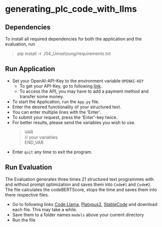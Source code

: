 # generating_plc_code_with_llms
## Dependencies 
To install all required dependencies for both the application and the evaluation, run
> pip install -r ./04_Umsetzung/requirements.txt

## Run Application
- Set your OpenAI-API-Key to the environment variable `OPENAI-KEY`
    - To get your API-Key, go to following [link](https://platform.openai.com/api-keys).
    - To access the API, you may have to add a payment method and transfer some money.
- To start the Application, run the `App.py` file.
- Enter the desired functionality of your structured text.
- You can enter multiple lines with the 'Enter'.
- To submit your request, press the 'Enter'-key twice.
- For better results, please send the variables you wish to use.
    > VAR \
    > // your variables\
    > END_VAR
- Enter `quit` any time to exit the program.

## Run Evaluation

The Evaluation generates three times 21 structured text programmes with and without prompt optimization and saves them into `Code#1` and `Code#2`. The file calculates the codeBERTScore, stops the time and saves them into there respective files.
- Go to following links [Code Llama](https://huggingface.co/TheBloke/CodeLlama-7B-Instruct-GGUF/blob/main/codellama-7b-instruct.Q4_K_M.gguf), [Platypus2](https://huggingface.co/TheBloke/Platypus2-13B-GGUF/blob/main/platypus2-13b.Q4_K_M.gguf), [StableCode](https://huggingface.co/TheBloke/stablecode-instruct-alpha-3b-GGML/blob/main/stablecode-instruct-alpha-3b.ggmlv1.q5_1.bin) and download each file. This may take a while.
- Save them to a folder names `models` above your current directory
- Run the file
